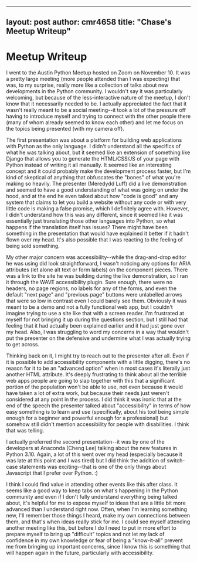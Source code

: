 ---
 layout: post
 author: cmr4658
 title: "Chase's Meetup Writeup"
 ---

# Meetup Writeup

I went to the Austin Python Meetup hosted on Zoom on November 10. It was a pretty large meeting (more people attended than I was expecting) that was, to my surprise, really more like a collection of talks about new developments in the Python community. I wouldn't say it was particularly welcoming, but because of the less-interactive nature of the meetup, I don't know that it necessarily needed to be. I actually appreciated the fact that it wasn't really meant to be a social meeting--it took a lot of the pressure off having to introduce myself and trying to connect with the other people there (many of whom already seemed to know each other) and let me focus on the topics being presented (with my camera off).

The first presentation was about a platform for building web applications with Python as the only language. I didn't understand all the specifics of what he was talking about, but it seemed like an extension of something like Django that allows you to generate the HTML/CSS/JS of your page with Python instead of writing it all manually. It seemed like an interesting concept and it could probably make the development process faster, but I'm kind of skeptical of anything that obfuscates the "bones" of what you're making so heavily. The presenter (Meredydd Luff) did a live demonstration and seemed to have a good understanding of what was going on under the hood, and at the end he even talked about how "code is good" and any system that claims to let you build a website without any code or with very little code is making a false promise, which I definitely agree with. However, I didn't understand how this was any different, since it seemed like it was essentially just translating those other languages into Python, so what happens if the translation itself has issues? There might have been something in the presentation that would have explained it better if it hadn't flown over my head. It's also possible that I was reacting to the feeling of being sold something.

My other major concern was accessibility--while the drag-and-drop editor he was using did look straightforward, I wasn't noticing any options for ARIA attributes (let alone alt text or form labels) on the component pieces. There was a link to the site he was building during the live demonstration, so I ran it through the WAVE accessibility plugin. Sure enough, there were no headers, no page regions, no labels for any of the forms, and even the default "next page" and "previous page" buttons were unlabelled arrows that were so low in contrast even I could barely see them. Obviously it was meant to be a demo and not a fully functional web app, but I couldn't imagine trying to use a site like that with a screen reader. I'm frustrated at myself for not bringing it up during the questions section, but I still had that feeling that it had actually been explained earlier and it had just gone over my head. Also, I was struggling to word my concerns in a way that wouldn't put the presenter on the defensive and undermine what I was actually trying to get across.

Thinking back on it, I might try to reach out to the presenter after all. Even if it is possible to add accessibility components with a little digging, there's no reason for it to be an "advanced option" when in most cases it's literally just another HTML attribute. It's deeply frustrating to think about all the terrible web apps people are going to slap together with this that a significant portion of the population won't be able to use, not even because it would have taken a lot of extra work, but because their needs just weren't considered at any point in the process. I did think it was ironic that at the end of the speech the presenter talked about "accessibility" in terms of how easy something is to learn and use (specifically, about his tool being simple enough for a beginner and powerful enough for a professional) but somehow still didn't mention accessibility for people with disabilities. I think that was telling.

I actually preferred the second presentation--it was by one of the developers at Anaconda (Cheng Lee) talking about the new features in Python 3.10. Again, a lot of this went over my head (especially because it was late at this point and I was tired) but I did think the addition of switch-case statements was exciting--that is one of the only things about Javascript that I prefer over Python. :) 

I think I could find value in attending other events like this after class. It seems like a good way to keep tabs on what's happening in the Python community and even if I don't fully understand everything being talked about, it's helpful for me to expose myself to ideas that are a little bit more advanced than I understand right now. Often, when I'm learning something new, I'll remember those things I heard, make my own connections between them, and that's when ideas really stick for me. I could see myself attending another meeting like this, but before I do I need to put in more effort to prepare myself to bring up "difficult" topics and not let my lack of confidence in my own knowledge or fear of being a "know-it-all" prevent me from bringing up important concerns, since I know this is something that will happen again in the future, particularly with accessibility.
